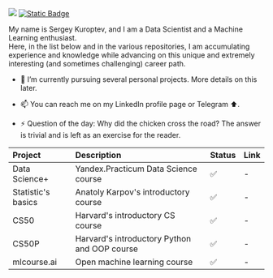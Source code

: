 <a href="https://www.linkedin.com/in/sergey-kuroptev-0015402a2/"><img src="https://img.shields.io/badge/LINKEDIN-12100E?logo=linkedin&color=282A36&logoColor=white" /></a>
<a href="https://t.me/mrBrain_101"><img alt="Static Badge" src="https://img.shields.io/badge/TELEGRAM-%40SKuroptev?style=flat&logo=telegram&color=grey"></a>

My name is Sergey Kuroptev, and I am a Data Scientist and a Machine Learning enthusiast.<br>
Here, in the list below and in the various repositories, I am accumulating experience and knowledge while advancing on this unique and extremely interesting (and sometimes challenging) career path.

- 🌱 I’m currently pursuing several personal projects. More details on this later.
- 📫 You can reach me on my LinkedIn profile page or Telegram ⬆️.
  
- ⚡ Question of the day: Why did the chicken cross the road? The answer is trivial and is left as an exercise for the reader.

<!--
- 🔭 I’m currently 

- 👯 I’m looking to collaborate on ...
- 🤔 I’m looking for help with ...
- 💬 Ask me about ...
- 📫 How to reach me: ...
-->

| Project | Description | Status | Link |
|:--|:--|:--|:--|
| Data Science+ | Yandex.Practicum Data Science course | ✅ | - |
| Statistic's basics| Anatoly Karpov's introductory course | ✅ | - |
| CS50 | Harvard's introductory CS course | ✅ | - |
| CS50P | Harvard's introductory Python and OOP course | ✅ | - |
| mlcourse.ai | Open machine learning course | ✅ | - |
